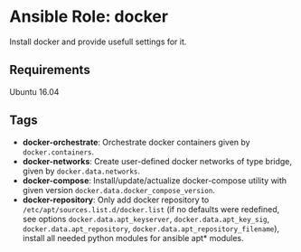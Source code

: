 # Ansible Role: docker

Install docker and provide usefull settings for it.

## Requirements

Ubuntu 16.04

## Tags

- **docker-orchestrate**: Orchestrate docker containers given by `docker.containers`.
- **docker-networks**: Create user-defined docker networks of type bridge, given by `docker.data.networks`.
- **docker-compose**: Install/update/actualize docker-compose utility with given version `docker.data.docker_compose_version`.
- **docker-repository**: Only add docker repository to `/etc/apt/sources.list.d/docker.list` (if no defaults were redefined, see options `docker.data.apt_keyserver`, `docker.data.apt_key_sig`, `docker.data.apt_repository`, `docker.data.apt_repository_filename`), install all needed python modules for ansible apt* modules.
